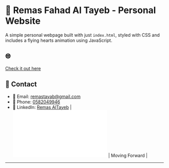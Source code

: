 # 💖 Remas Fahad Al Tayeb - Personal Website

A simple personal webpage built with just `index.html`, styled with CSS and includes a flying hearts animation using JavaScript.

## 🌐 


[Check it out here](index.html)
## 🔗 Contact

- 📧 Email: [remastayab@gmail.com](mailto:remastayab@gmail.com)
- 📱 Phone: [0582049946](tel:0582049946)
- 💼 LinkedIn: [Remas AlTayeb](https://www.linkedin.com/in/remasaltayeb)
| ![Forward](index.html) | Moving Forward |
---
